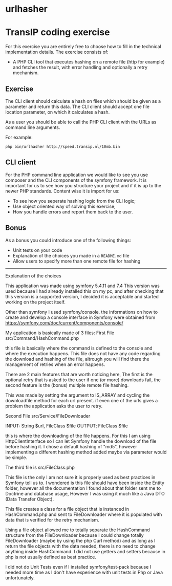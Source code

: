 # urlhasher

# TransIP coding exercise

For this exercise you are entirely free to choose how to fill in the technical implementation details.
The exercise consists of:
- A PHP CLI tool that executes hashing on a remote file (http for example) and fetches the result,
with error handling and optionally a retry mechanism.

## Exercise
The CLI client should calculate a hash on files which should be given as a parameter and return this
data. The CLI client should accept one file location parameter, on which it calculates a hash.

As a user you should be able to call the PHP CLI client with the URLs as command line arguments.

For example:

`php bin/urlhasher http://speed.transip.nl/10mb.bin`

## CLI client
For the PHP command line application we would like to see you use composer and the CLI
components of the symfony framework.
It is important for us to see how you structure your project and if it is up to the newer PHP
standards. Content wise it is import for us:
- To see how you seperate hashing logic from the CLI logic;
- Use object oriented way of solving this exercise;
- How you handle errors and report them back to the user.

## Bonus
As a bonus you could introduce one of the following things:
- Unit tests on your code
- Explanation of the choices you made in a `README.md` file
- Allow users to specify more than one remote file for hashing

---------------------------------------------------------------------------------------------------------------------------------

Explanation of the choices

This application was made using symfony 5.4.11 and 7.4
This version was used because I had already installed this on my pc, and after checking that this version is a supported version, I decided it is acceptable and started working on the project itself.

Other than symfony I used symfony/console.
the informations on how to create and develop a console interface in Symfony were obtained from https://symfony.com/doc/current/components/console/

My application is basically made of 3 files:
First File src/Command/HashCommand.php

this file is basically where the command is defined to the console and where the execution happens. This file does not have any code regarding the download and hashing of the file, altrough you will find there the management of retries when an error happens.

There are 2 main features that are worth noticing here, The first is the optional retry that is asked to the user if one (or more) downloads fail, the second feature is the (bonus) multiple remote file hashing.

This was made by setting the argument to IS_ARRAY and cycling the downloadfile method for each url present. if even one of the urls gives a problem the application asks the user to retry.


Second File src/Service/FileDownloader

INPUT: String $url, FileClass $file
OUTPUT; FileClass $file

this is where the downloading of the file happens. For this I am using HttpClientInterface so I can let Symfony handle the download of the file before hashing it. I chose a default hashing of "md5", however implementing a different hashing method added maybe via parameter would be simple.

The third file is src/FileClass.php

This file is the only I am not sure it is properly used as best practices in Symfony tell us to.
I wondered is this file should have been inside the Entity folder, however all the documentation I found about that folder sent me to Doctrine and database usage, However I was using it much like a Java DTO (Data Transfer Object).

This file creates a class for a file object that is instanced in HashCommand.php and sent to FileDownloader where it is populated with data that is verified for the retry mechanism.

Using a file object allowed me to totally separate the HashCommand structure from the FileDownloader because I could change totally FileDownloader (maybe by using the php Curl method) and as long as I return the file objects with the data needed, there is no need to change anything inside HashCommand.
I did not use getters and setters because in php is not usually defined as best practice.


I did not do Unit Tests even if I installed symfony/test-pack because I needed more time as I don't have experience with unit tests in Php or Java unfortunately.

